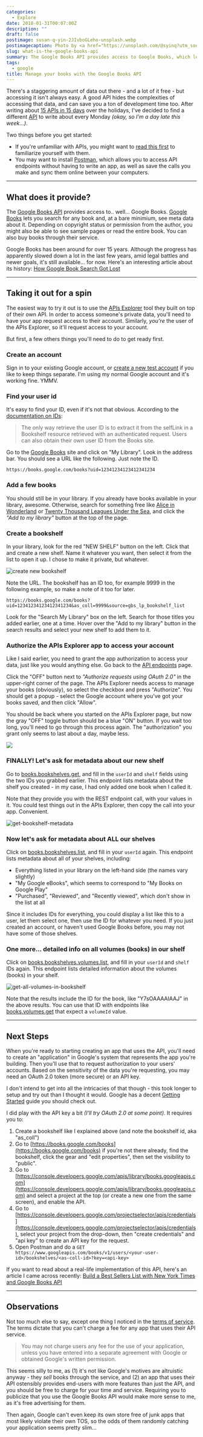 ```yaml
---
categories:
  - Explore
date: 2018-01-31T00:07:00Z
description: ""
draft: false
postimage: susan-q-yin-2JIvboGLeho-unsplash.webp
postimagecaption: Photo by <a href="https://unsplash.com/@syinq?utm_source=unsplash&utm_medium=referral&utm_content=creditCopyText">Susan Q Yin</a> on <a href="https://unsplash.com/photos/books-on-brown-wooden-shelf-2JIvboGLeho?utm_source=unsplash&utm_medium=referral&utm_content=creditCopyText">Unsplash</a>
slug: what-is-the-google-books-api
summary: The Google Books API provides access to Google Books, which lets you search for any book and, at a bare minimium, see meta data about it. Depending on copyright status, you might also be able to see sample pages or read the entire book. You can also buy books.
tags:
  - google
title: Manage your books with the Google Books API
---
```

There's a staggering amount of data out there - and a lot of it free - but accessing it isn't always easy. A good API hides the complexities of accessing that data, and can save you a ton of development time too. After writing about [15 APIs in 15 days](https://grantwinney.com/tags/15-apis-in-15-days/) over the holidays, I've decided to find a different [API](https://grantwinney.com/tags/api/) to write about every Monday _(okay, so I'm a day late this week...)_.

Two things before you get started:

- If you're unfamiliar with APIs, you might want to [read this first](https://grantwinney.com/what-is-an-api/) to familiarize yourself with them.
- You may want to install [Postman](https://www.getpostman.com/), which allows you to access API endpoints without having to write an app, as well as save the calls you make and sync them online between your computers.

---

## What does it provide?

The [Google Books API](https://developers.google.com/books/) provides access to.. well... Google Books. [Google Books](https://books.google.com/intl/en/googlebooks/about/index.html) lets you search for any book and, at a bare minimium, see meta data about it. Depending on copyright status or permission from the author, you might also be able to see sample pages or read the entire book. You can also buy books through their service.

Google Books has been around for over 15 years. Although the progress has apparently slowed down a lot in the last few years, amid legal battles and newer goals, it's still available... for now. Here's an interesting article about its history: [How Google Book Search Got Lost](https://www.wired.com/2017/04/how-google-book-search-got-lost/)

---

## Taking it out for a spin

The easiest way to try it out is to use the [APIs Explorer](https://developers.google.com/apis-explorer/?hl=en_US#p/books/v1/) tool they built on top of their own API. In order to access someone's private data, you'll need to have your app request access to their account. Similarly, _you're_ the user of the APIs Explorer, so it'll request access to your account.

But first, a few others things you'll need to do to get ready first.

### Create an account

Sign in to your existing Google account, or [create a new test account](https://www.google.com/accounts/NewAccount) if you like to keep things separate. I'm using my normal Google account and it's working fine. YMMV.

### Find your user id

It's easy to find your ID, even if it's not that obvious. According to the [documentation on IDs](https://developers.google.com/books/docs/v1/using#ids):

> The only way retrieve the user ID is to extract it from the selfLink in a Bookshelf resource retrieved with an authenticated request. Users can also obtain their own user ID from the Books site.

Go to the [Google Books](https://books.google.com/) site and click on "My Library". Look in the address bar. You should see a URL like the following. Just note the ID.

```
https://books.google.com/books?uid=12341234123412341234
```

### Add a few books

You should still be in your library. If you already have books available in your library, awesome. Otherwise, search for something free like [Alice in Wonderland](https://books.google.com/books?id=u5MNAAAAYAAJ&dq=alices%20adventures%20in%20wonderland&pg=PA11#v=onepage&q&f=false) or [Twenty Thousand Leagues Under the Sea](https://books.google.com/books?id=RqlEAAAAYAAJ&dq=Twenty%20Thousand%20Leagues%20Under%20the%20Sea&pg=PP1#v=onepage&q&f=false), and click the _"Add to my library"_ button at the top of the page.

### Create a bookshelf

In your library, look for the red "NEW SHELF" button on the left. Click that and create a new shelf. Name it whatever you want, then select it from the list to open it up. I chose to make it private, but whatever.

![create new bookshelf](create-new-bookshelf.png)

  

Note the URL. The bookshelf has an ID too, for example 9999 in the following example, so make a note of it too for later.

```
https://books.google.com/books?uid=12341234123412341234&as_coll=9999&source=gbs_lp_bookshelf_list
```

Look for the "Search My Library" box on the left. Search for those titles you added earlier, one at a time. Hover over the "Add to my library" button in the search results and select your new shelf to add them to it.

### Authorize the APIs Explorer app to access your account

Like I said earlier, you need to grant the app authorization to access your data, just like you would anything else. Go back to the [API endpoints](https://developers.google.com/apis-explorer/?hl=en_US#p/books/v1/) page.

Click the "OFF" button next to _"Authorize requests using OAuth 2.0"_ in the upper-right corner of the page. The APIs Explorer needs access to manage your books (obviously), so select the checkbox and press "Authorize". You should get a popup - select the Google account where you've got your books saved, and then click "Allow".

You should be back where you started on the APIs Explorer page, but now the gray "OFF" toggle button should be a blue "ON" button. If you wait too long, you'll need to go through this process again. The "authorization" you grant only seems to last about a day, maybe less.

![](google---authorize-access-to-books.png)

### FINALLY! Let's ask for metadata about our new shelf

Go to [books.bookshelves.get](https://developers.google.com/apis-explorer/?hl=en_US#p/books/v1/books.bookshelves.get), and fill in the `userId` and `shelf` fields using the two IDs you grabbed earlier. This endpoint lists metadata about the shelf you created - in my case, I had only added one book when I called it.

Note that they provide you with the REST endpoint call, with your values in it. You could test things out in the APIs Explorer, then copy the call into your app. Convenient.

![get-bookshelf-metadata](get-bookshelf-metadata.png)

### Now let's ask for metadata about ALL our shelves

Click on [books.bookshelves.list](https://developers.google.com/apis-explorer/?hl=en_US#p/books/v1/books.bookshelves.list), and fill in your `userId` again. This endpoint lists metadata about all of your shelves, including:

- Everything listed in your library on the left-hand side (the names vary slightly)
- "My Google eBooks", which seems to correspond to "My Books on Google Play"
- "Purchased", "Reviewed", and "Recently viewed", which don't show in the list at all

Since it includes IDs for everything, you could display a list like this to a user, let them select one, then use the ID for whatever you need. If you just created an account, or haven't used Google Books before, you may not have some of those shelves.

### One more... detailed info on all volumes (books) in our shelf

Click on [books.bookshelves.volumes.list](https://developers.google.com/apis-explorer/?hl=en_US#p/books/v1/books.bookshelves.volumes.list), and fill in your `userId` and `shelf` IDs again. This endpoint lists detailed information about the volumes (books) in your shelf.

![get-all-volumes-in-bookshelf](get-all-volumes-in-bookshelf.png)

Note that the results include the ID for the book, like "Y7sOAAAAIAAJ" in the above results. You can use that ID with endpoints like [books.volumes.get](https://developers.google.com/apis-explorer/?hl=en_US#p/books/v1/books.volumes.get?volumeId=Y7sOAAAAIAAJ) that expect a `volumeId` value.

---

## Next Steps

When you're ready to starting creating an app that uses the API, you'll need to create an "application" in Google's system that represents the app you're building. Then you'll use that to request authorization to your users' accounts. Based on the sensitivity of the data you're requesting, you may need an OAuth 2.0 token (more secure) or an API key.

I don't intend to get into all the intricacies of that though - this took longer to setup and try out than I thought it would. Google has a decent [Getting Started](https://developers.google.com/books/docs/v1/getting_started) guide you should check out.

I did play with the API key a bit _(I'll try OAuth 2.0 at some point)._ It requires you to:

1. Create a bookshelf like I explained above (and note the bookshelf id, aka "as_coll")
2. Go to [https://books.google.com/books](https://books.google.com/books) if you're not there already, find the bookshelf, click the gear and "edit properties", then set the visibility to "public".
3. Go to [https://console.developers.google.com/apis/library/books.googleapis.com](https://console.developers.google.com/apis/library/books.googleapis.com) and select a project at the top (or create a new one from the same screen), and enable the API.
4. Go to [https://console.developers.google.com/projectselector/apis/credentials](https://console.developers.google.com/projectselector/apis/credentials), select your project from the drop-down, then "create credentials" and "api key" to create an API key for the request.
5. Open Postman and do a `GET https://www.googleapis.com/books/v1/users/<your-user-id>/bookshelves/<as-coll-id>?key=<api-key>`

If you want to read about a real-life implementation of this API, here's an article I came across recently: [Build a Best Sellers List with New York Times and Google Books API](https://medium.freecodecamp.org/build-a-best-sellers-list-with-new-york-times-google-books-api-46201c30aec7)

---

## Observations

Not too much else to say, except one thing I noticed in the [terms of service](https://developers.google.com/books/terms). The terms dictate that you can't charge a fee for any app that uses their API service.

> You may not charge users any fee for the use of your application, unless you have entered into a separate agreement with Google or obtained Google's written permission.

This seems silly to me, as (1) it's not like Google's motives are altruistic anyway - they _sell_ books through the service, and (2) an app that uses their API ostensibly provides end-users with more features than just the API, and you should be free to charge for your time and service. Requiring you to publicize that you use the Google Books API would make more sense to me, as it's free advertising for them.

Then again, Google can't even keep its own store free of junk apps that most likely violate their own TOS, so the odds of them randomly catching your application seems pretty slim...
